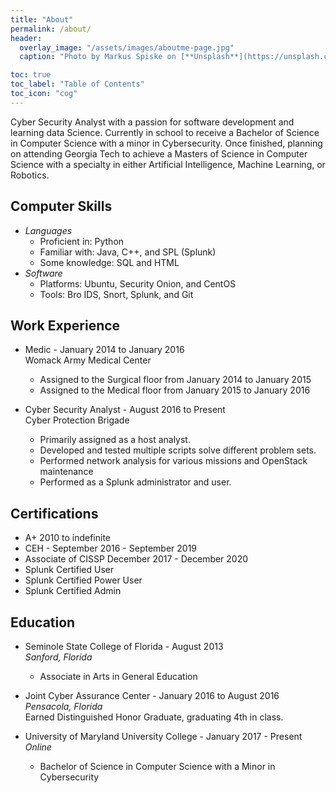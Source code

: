 ```yaml
---
title: "About"
permalink: /about/
header:
  overlay_image: "/assets/images/aboutme-page.jpg"
  caption: "Photo by Markus Spiske on [**Unsplash**](https://unsplash.com)"

toc: true
toc_label: "Table of Contents"
toc_icon: "cog"
---
```


Cyber Security Analyst with a passion for software development and learning data Science.  Currently in school to receive a Bachelor of Science in Computer Science with a minor in Cybersecurity.  Once finished, planning on attending Georgia Tech to achieve a Masters of Science in Computer Science with a specialty in either Artificial Intelligence, Machine Learning, or Robotics.

## Computer Skills
* *Languages*
  * Proficient in: Python
  * Familiar with: Java, C++, and SPL (Splunk)
  * Some knowledge: SQL and HTML
* *Software*
  * Platforms: Ubuntu, Security Onion, and CentOS
  * Tools: Bro IDS, Snort, Splunk, and Git

## Work Experience
* Medic - January 2014 to January 2016
<br>Womack Army Medical Center
  * Assigned to the Surgical floor from January 2014 to January 2015
  * Assigned to the Medical floor from January 2015 to January 2016

* Cyber Security Analyst - August 2016 to Present
<br>Cyber Protection Brigade
  * Primarily assigned as a host analyst.
  * Developed and tested multiple scripts solve different problem sets.
  * Performed network analysis for various missions and OpenStack maintenance
  * Performed as a Splunk administrator and user.

## Certifications
* A+ 2010 to indefinite
* CEH - September 2016 - September 2019
* Associate of CISSP December 2017 - December 2020
* Splunk Certified User
* Splunk Certified Power User
* Splunk Certified Admin

## Education
* Seminole State College of Florida - August 2013
<br>*Sanford, Florida*
  * Associate in Arts in General Education

* Joint Cyber Assurance Center - January 2016 to August 2016
<br>*Pensacola, Florida*
<br> Earned Distinguished Honor Graduate, graduating 4th in class.

* University of Maryland University College - January 2017 - Present
<br>*Online*
  * Bachelor of Science in Computer Science with a Minor in Cybersecurity
